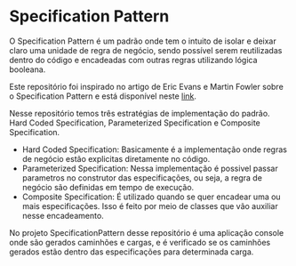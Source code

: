 # Specification Pattern

O Specification Pattern é um padrão onde tem o intuito de isolar e deixar claro uma unidade de regra de negócio, sendo possível serem reutilizadas dentro do código e encadeadas com outras regras utilizando lógica booleana.

Este repositório foi inspirado no artigo de Eric Evans e Martin Fowler sobre o Specification Pattern e está disponível neste [link](https://www.martinfowler.com/apsupp/spec.pdf).

Nesse repositório temos três estratégias de implementação do padrão. Hard Coded Specification, Parameterized Specification e Composite Specification.

- Hard Coded Specification: Basicamente é a implementação onde regras de negócio estão explicitas diretamente no código. 
- Parameterized Specification: Nessa implementação é possivel passar parametros no construtor das especificações, ou seja, a regra de negócio são definidas em tempo de execução.
- Composite Specification: É utilizado quando se quer encadear uma ou mais especificações. Isso é feito por meio de classes que vão auxiliar nesse encadeamento. 

No projeto SpecificationPattern desse repositório é uma aplicação console onde são gerados caminhões e cargas, e é verificado se os caminhões gerados estão dentro das especificações para determinada carga. 
